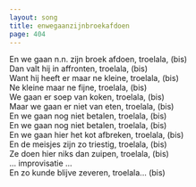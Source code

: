 ```yaml
---
layout: song
title: enwegaanzijnbroekafdoen
page: 404
---
```


En we gaan n.n. zijn broek afdoen, troelala, (bis)  
Dan valt hij in affronten, troelala, (bis)  
Want hij heeft er maar ne kleine, troelala, (bis)  
Ne kleine maar ne fijne, troelala, (bis)  
We gaan er soep van koken, troelala, (bis)  
Maar we gaan er niet van eten, troelala, (bis)  
En we gaan nog niet betalen, troelala, (bis)  
En we gaan nog niet betalen, troelala, (bis)  
En we gaan hier het kot afbreken, troelala, (bis)  
En de meisjes zijn zo triestig, troelala, (bis)  
Ze doen hier niks dan zuipen, troelala, (bis)  
... improvisatie ...  
En zo kunde blijve zeveren, troelala... (bis)  
